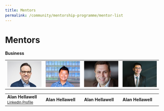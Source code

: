 ```yaml
---
title: Mentors
permalink: /community/mentorship-programme/mentor-list
---
```

<h1 style="text-align:centre;">Mentors</h1>

<b>Business</b>

<table width="600" cellpadding="15px" border="0px" cellspacing="0" align="center">
       <tr width="600">
         <td width="150"><img src="/images/mentor-list/alan-hellawell_300x230px.jpg" width="150"></td>
              <td width="150"><img src="/images/mentor-list/AndyTan_300X230px.jpg" width="150"></td>
              <td width="150"><img src="/images/mentor-list/Gustavo-Fuchs_300x230px.jpg" width="150"></td>
         <td width="150"><img src="/images/mentor-list/Tan-Toi-Ngee_300x230px.jpg" width="150"></td>
       </tr>
       </table>
<table width="600" cellpadding="15px" border="0px" cellspacing="0" align="center">
       <tr width="600">
              <td width="150"><b>Alan Hellawell</b> <br><small><a href="https://www.linkedin.com/in/alan-hellawell-96a3263/" target="_blank">LinkedIn Profile</a></small></td>
              <td width="150"><b>Alan Hellawell</b></td>
              <td width="150"><b>Alan Hellawell</b></td>
         <td width="150"><b>Alan Hellawell</b></td>
       </tr>
       </table>
